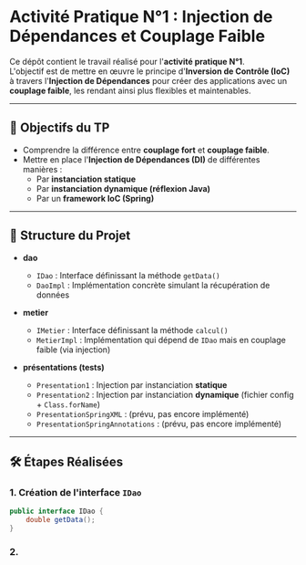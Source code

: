 # Activité Pratique N°1 : Injection de Dépendances et Couplage Faible

Ce dépôt contient le travail réalisé pour l'**activité pratique N°1**.  
L'objectif est de mettre en œuvre le principe d'**Inversion de Contrôle (IoC)** à travers l'**Injection de Dépendances** pour créer des applications avec un **couplage faible**, les rendant ainsi plus flexibles et maintenables.

---

## 🎯 Objectifs du TP

- Comprendre la différence entre **couplage fort** et **couplage faible**.  
- Mettre en place l'**Injection de Dépendances (DI)** de différentes manières :  
  - Par **instanciation statique**  
  - Par **instanciation dynamique (réflexion Java)**  
  - Par un **framework IoC (Spring)**  

---

## 📂 Structure du Projet

- **dao**  
  - `IDao` : Interface définissant la méthode `getData()`  
  - `DaoImpl` : Implémentation concrète simulant la récupération de données  

- **metier**  
  - `IMetier` : Interface définissant la méthode `calcul()`  
  - `MetierImpl` : Implémentation qui dépend de `IDao` mais en couplage faible (via injection)  

- **présentations (tests)**  
  - `Presentation1` : Injection par instanciation **statique**  
  - `Presentation2` : Injection par instanciation **dynamique** (fichier config + `Class.forName`)  
  - `PresentationSpringXML` : (prévu, pas encore implémenté)  
  - `PresentationSpringAnnotations` : (prévu, pas encore implémenté)  

---

## 🛠️ Étapes Réalisées

### 1. Création de l'interface `IDao`
```java
public interface IDao {
    double getData();
}
```

### 2.

